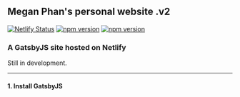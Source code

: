 ## Megan Phan's personal website .v2

[![Netlify Status](https://api.netlify.com/api/v1/badges/19265c82-8e16-4a86-8d8d-1ffe23b447d3/deploy-status)](https://app.netlify.com/sites/meganphan/deploys)
[![npm version](https://badge.fury.io/js/gatsby.svg)](https://badge.fury.io/js/gatsby)
[![npm version](https://badge.fury.io/js/yarn.svg)](https://badge.fury.io/js/yarn)


### A GatsbyJS site hosted on Netlify

Still in development.

-----------------------------------------------------------------------------------------------------------------------------
#### 1. Install GatsbyJS

